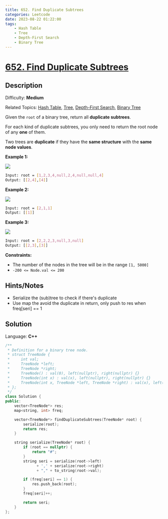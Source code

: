```yaml
---
title: 652. Find Duplicate Subtrees
categories: Leetcode
date: 2023-08-22 01:22:00
tags:
    - Hash Table
    - Tree
    - Depth-First Search
    - Binary Tree
---
```


# [652\. Find Duplicate Subtrees](https://leetcode.com/problems/find-duplicate-subtrees/)

## Description

Difficulty: **Medium**

Related Topics: [Hash Table](https://leetcode.com/tag/https://leetcode.com/tag/hash-table//), [Tree](https://leetcode.com/tag/https://leetcode.com/tag/tree//), [Depth-First Search](https://leetcode.com/tag/https://leetcode.com/tag/depth-first-search//), [Binary Tree](https://leetcode.com/tag/https://leetcode.com/tag/binary-tree//)

Given the `root` of a binary tree, return all **duplicate subtrees**.

For each kind of duplicate subtrees, you only need to return the root node of any **one** of them.

Two trees are **duplicate** if they have the **same structure** with the **same node values**.

**Example 1:**

![](https://assets.leetcode.com/uploads/2020/08/16/e1.jpg)

```bash
Input: root = [1,2,3,4,null,2,4,null,null,4]
Output: [[2,4],[4]]
```

**Example 2:**

![](https://assets.leetcode.com/uploads/2020/08/16/e2.jpg)

```bash
Input: root = [2,1,1]
Output: [[1]]
```

**Example 3:**

![](https://assets.leetcode.com/uploads/2020/08/16/e33.jpg)

```bash
Input: root = [2,2,2,3,null,3,null]
Output: [[2,3],[3]]
```

**Constraints:**

* The number of the nodes in the tree will be in the range `[1, 5000]`
* `-200 <= Node.val <= 200`

## Hints/Notes

* Serialize the (sub)tree to check if there's duplicate
* Use map the avoid the duplicate in return, only push to res when freq[seri] == 1

## Solution

Language: **C++**

```C++
/**
 * Definition for a binary tree node.
 * struct TreeNode {
 *     int val;
 *     TreeNode *left;
 *     TreeNode *right;
 *     TreeNode() : val(0), left(nullptr), right(nullptr) {}
 *     TreeNode(int x) : val(x), left(nullptr), right(nullptr) {}
 *     TreeNode(int x, TreeNode *left, TreeNode *right) : val(x), left(left), right(right) {}
 * };
 */
class Solution {
public:
    vector<TreeNode*> res;
    map<string, int> freq;

    vector<TreeNode*> findDuplicateSubtrees(TreeNode* root) {
        serialize(root);
        return res;
    }

    string serialize(TreeNode* root) {
        if (root == nullptr) {
            return "#";
        }
        string seri = serialize(root->left)
              + ',' + serialize(root->right)
              + "," + to_string(root->val);

        if (freq[seri] == 1) {
            res.push_back(root);
        }
        freq[seri]++;

        return seri;
    }
};
```
